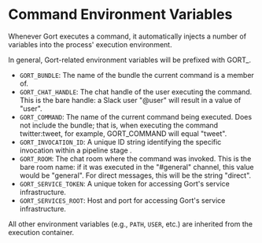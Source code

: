 # Command Environment Variables

Whenever Gort executes a command, it automatically injects a number of variables into the process' execution environment. 

In general, Gort-related environment variables will be prefixed with GORT_.

- `GORT_BUNDLE`: The name of the bundle the current command is a member of.
- `GORT_CHAT_HANDLE`: The chat handle of the user executing the command. This is the bare handle: a Slack user "@user" will result in a value of "user".
- `GORT_COMMAND`: The name of the current command being executed. Does not include the bundle; that is, when executing the command twitter:tweet, for example, GORT_COMMAND will equal "tweet".
- `GORT_INVOCATION_ID`: A unique ID string identifying the specific invocation within a pipeline stage .
- `GORT_ROOM`: The chat room where the command was invoked. This is the bare room name: if it was executed in the "#general" channel, this value would be "general". For direct messages, this will be the string "direct".
- `GORT_SERVICE_TOKEN`: A unique token for accessing Gort's service infrastructure.
- `GORT_SERVICES_ROOT`: Host and port for accessing Gort's service infrastructure.

All other environment variables (e.g., `PATH`, `USER`, etc.) are inherited from the execution container.
